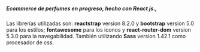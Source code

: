 <h5>Ecommerce de perfumes en progreso, hecho con React js.,</h5>
<p>Las librerías utilizadas son: <b>reactstrap</b> version 8.2.0 y <b>bootstrap</b> version 5.0 para los estilos; <b>fontawesome</b> para los iconos y <b>react-router-dom</b> version 5.3.0 para la navegabilidad. También utilizando <b>Sass</B> version 1.42.1 como procesador de css.</p>

